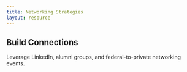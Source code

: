```yaml
---
title: Networking Strategies
layout: resource
---
```


## Build Connections

Leverage LinkedIn, alumni groups, and federal-to-private networking events.

